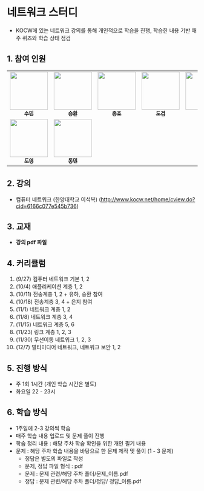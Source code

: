 # 네트워크 스터디

- KOCW에 있는 네트워크 강의를 통해 개인적으로 학습을 진행, 학습한 내용 기반 매주 퀴즈와 학습 상태 점검

## 1. 참여 인원

<table>
<tr>
    <td align="center"><a href="https://github.com/sumin9403"><img src="https://github.com/sumin9403.png" width="100px;" alt=""/><br /><sub><b>수민</b></sub></a><br /></td>
    <td align="center"><a href="https://github.com/hwanny7"><img src="https://github.com/hwanny7.png" width="100px;" alt=""/><br /><sub><b>승환</b></sub></a><br /></td>
       <td align="center"><a href="https://github.com/jonghopark1014"><img src="https://github.com/jonghopark1014.png" width="100px;" alt=""/><br /><sub><b>종호</b></sub></a><br /></td>      
    <td align="center"><a href="https://github.com/dostiny"><img src="https://github.com/dostiny.png" width="100px;" alt=""/><br /><sub><b>도겸</b></sub></a><br /></td>      
    <td align="center"><a href="https://github.com/yuha0513"><img src="https://github.com/yuha0513.png" width="100px;" alt=""/><br /><sub><b>유하</b></sub></a><br /></td>     
    <td align="center"><a href="https://github.com/ki-ra"><img src="https://github.com/ki-ra.png" width="100px;" alt=""/><br /><sub><b>기라</b></sub></a><br /></td>   
    <td align="center"><a href="https://github.com/gmkim716"><img src="https://github.com/gmkim716.png" width="100px;" alt=""/><br /><sub><b>경민</b></sub></a><br /></td>  
    <td align="center"><a href="https://github.com/eunjijilong"><img src="https://github.com/eunjijilong.png" width="100px;" alt=""/><br /><sub><b>은지</b></sub></a><br /></td>  
  </tr>
</td>  
    <td align="center"><a href="https://github.com/doyeong96"><img src="https://github.com/doyeong96.png" width="100px;" alt=""/><br /><sub><b>도영</b></sub></a><br /></td>  
    <td align="center"><a href="https://github.com/dongminYOUN"><img src="https://github.com/dongminYOUN.png" width="100px;" alt=""/><br /><sub><b>동민</b></sub></a><br /></td>     
  </tr>
</table>

## 2. 강의
- 컴퓨터 네트워크 (한양대학교 이석복)
(http://www.kocw.net/home/cview.do?cid=6166c077e545b736)
    
## 3. 교재
- **강의 pdf 파일**

## 4. 커리큘럼
1. (9/27) 컴퓨터 네트워크 기본 1, 2       
2. (10/4) 애플리케이션 계층 1, 2    
3. (10/11) 전송계층 1, 2        + 유하, 승환 참여
4. (10/18) 전송계층 3, 4        + 은지 참여
5. (11/1) 네트워크 계층 1, 2        
6. (11/8) 네트워크 계층 3, 4        
7. (11/15) 네트워크 계층 5, 6 
8. (11/23) 링크 계층 1, 2, 3 
9. (11/30) 무선이동 네트워크 1, 2, 3
10. (12/7) 멀티미디어 네트워크, 네트워크 보안 1, 2 
## 5. 진행 방식
- 주 1회 1시간 (개인 학습 시간은 별도)
- 화요일 22 - 23시
## 6. 학습 방식
- 1주일에 2-3 강의씩 학습
- 매주 학습 내용 업로드 및 문제 풀이 진행
- 학습 정리 내용 : 해당 주차 학습 확인을 위한 개인 필기 내용
- 문제 : 해당 주차 학습 내용을 바탕으로 한 문제 제작 및 풀이 (1 - 3 문제)
  - 정답은 별도의 파일로 작성
  - 문제, 정답 파일 형식 : pdf
  - 문제 : 문제 관련/해당 주차 폴더/문제_이름.pdf
  - 정답 : 문제 관련/해당 주차 폴더/정답/ 정답_이름.pdf

